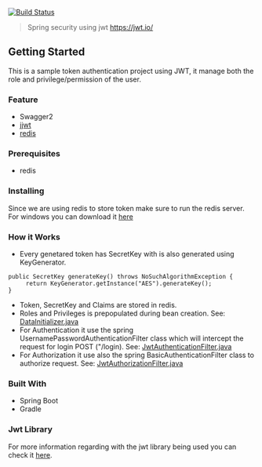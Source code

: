 [![Build Status](https://travis-ci.org/bbarbs/spring-boot-jwt.svg?branch=master)](https://travis-ci.org/bbarbs/spring-boot-jwt)

> Spring security using jwt https://jwt.io/

## Getting Started
This is a sample token authentication project using JWT, it manage both the role and privilege/permission of the user.

### Feature
* Swagger2
* [jjwt](https://github.com/jwtk/jjwt)
* [redis](https://redis.io/)

### Prerequisites
* redis

### Installing
Since we are using redis to store token make sure to run the redis server.
For windows you can download it [here](https://github.com/dmajkic/redis/downloads)

### How it Works
* Every genetared token has SecretKey with is also generated using KeyGenerator.
```
public SecretKey generateKey() throws NoSuchAlgorithmException {
     return KeyGenerator.getInstance("AES").generateKey();
}
```
* Token, SecretKey and Claims are stored in redis.
* Roles and Privileges is prepopulated during bean creation. See: [DataInitializer.java](https://github.com/bbarbs/spring-boot-jwt/blob/master/src/main/java/com/auth/setup/DataInitializer.java)
* For Authentication it use the spring UsernamePasswordAuthenticationFilter class which will intercept the request for login POST ("/login). See: [JwtAuthenticationFilter.java](https://github.com/bbarbs/spring-boot-jwt/blob/master/src/main/java/com/auth/core/security/JwtAuthenticationFilter.java)
* For Authorization it use also the spring BasicAuthenticationFilter class to authorize request. See: [JwtAuthorizationFilter.java](https://github.com/bbarbs/spring-boot-jwt/blob/master/src/main/java/com/auth/core/security/JwtAuthorizationFilter.java)

### Built With
* Spring Boot
* Gradle

### Jwt Library
For more information regarding with the jwt library being used you can check it [here](https://github.com/jwtk/jjwt).

